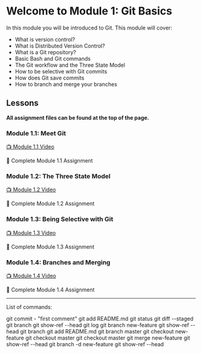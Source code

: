 # Welcome to Module 1: Git Basics

In this module you will be introduced to Git. This module will cover:

* What is version control?
* What is Distributed Version Control?
* What is a Git repository?
* Basic Bash and Git commands
* The Git workflow and the Three State Model
* How to be selective with Git commits
* How does Git save commits
* How to branch and merge your branches

## Lessons

**All assignment files can be found at the top of the page.**

### Module 1.1: Meet Git

[:tv: Module 1.1 Video](https://youtu.be/uWsXEmaM3PA)

:notebook: Complete Module 1.1 Assignment

### Module 1.2: The Three State Model

[:tv: Module 1.2 Video](https://youtu.be/yLLZdOIuCfg)

:notebook: Complete Module 1.2 Assignment

### Module 1.3: Being Selective with Git

[:tv: Module 1.3 Video](https://youtu.be/3zmolo8YRO8)

:notebook: Complete Module 1.3 Assignment

### Module 1.4: Branches and Merging

[:tv: Module 1.4 Video](https://youtu.be/2YDoQZ9nZ4g)

:notebook: Complete Module 1.4 Assignment

-----------------------------------------------------
List of commands:

   git commit - "first comment"
   git add README.md
   git status
   git diff --staged
   git branch
   git show-ref --head
   git log
   git branch new-feature
   git show-ref --head
   git branch
   git add README.md
   git branch master
   git checkout new-feature
   git checkout master
   git checkout master
   git merge new-feature
   git show-ref --head
   git branch -d new-feature
   git show-ref --head



